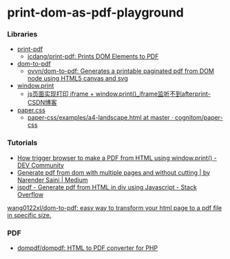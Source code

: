 print-dom-as-pdf-playground
===========================
### Libraries
- [print-pdf](./print-pdf)
  - [jcdang/print-pdf: Prints DOM Elements to PDF](https://github.com/jcdang/print-pdf)
- [dom-to-pdf](./dom-to-pdf)
  - [ovvn/dom-to-pdf: Generates a printable paginated pdf from DOM node using HTML5 canvas and svg](https://github.com/ovvn/dom-to-pdf)
- [window.print](./window.print)
  - [js页面实现打印 iframe + window.print()_iframe监听不到afterprint-CSDN博客](https://blog.csdn.net/stpzhf/article/details/134441620)
- [paper.css](./paper.css)
  - [paper-css/examples/a4-landscape.html at master · cognitom/paper-css](https://github.com/cognitom/paper-css/blob/master/examples/a4-landscape.html)

### Tutorials
- [How trigger browser to make a PDF from HTML using window.print() - DEV Community](https://dev.to/climentea/simple-way-to-generate-pdf-from-html-21mh)
- [Generate pdf from dom with multiple pages and without cutting | by Narender Saini | Medium](https://medium.com/@narendersaini32/generate-pdf-from-dom-with-multiple-pages-and-without-cutting-165538c9a9d2)
- [jspdf - Generate pdf from HTML in div using Javascript - Stack Overflow](https://stackoverflow.com/questions/18191893/generate-pdf-from-html-in-div-using-javascript)


[wang0122xl/dom-to-pdf: easy way to transform your html page to a pdf file in specific size.](https://github.com/wang0122xl/dom-to-pdf)

### PDF
- [dompdf/dompdf: HTML to PDF converter for PHP](https://github.com/dompdf/dompdf)
